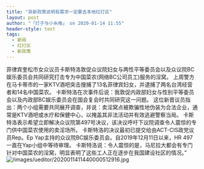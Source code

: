 ```yaml
---
title: "菲新政策说明有需求一定要去本地红灯区"
layout: post
author: "「灯子与小糸侑」 on 2020-01-14 11:55"
header-style: text
tags:
  - 新闻
  - 红灯区
  - 新政策
---
```


菲律宾奎松市女众议员卡斯特洛敦促众议院妇女与两性平等委员会以及众议院BC娱乐委员会共同研究打击专为中国菜农(网络BC公司员工)服务的淫窝。
上周警方在马卡蒂市的一家KTV酒吧突击搜捕了13名菲律宾妇女，并逮捕了两名台湾经营者和14名中国菜农。
卡斯特洛在次事件后说：我敦促内政部妇女与性别平等委员会以及内政部BC娱乐委员会在国会复会时共同研究这一问题。
这位新晋议员指出：两个小组需要共同展开调查，并说：卖淫窝点被欺骗性地伪装为合法企业，通常是KTV酒吧或水疗和保健中心，以掩盖其非法活动并有效逃避警察当局。
卡斯特洛表示希望立即解决众议院第497号决议，该决议呼吁下议院调查令人震惊的专门供中国菜农使用的卖淫场所。
卡斯特洛的决议最初已提交给由ACT-CIS政党议员Rep。Ep Yap主持的众议院BC娱乐委员会。自2019年12月11日以来，HR 497一直在Yap小组中等待审理。
卡斯特洛说：令人震惊的是，马尼拉大都会有专门针对中国菜农的淫窝，明显表明了这些工人正在逐步在我国建设社区的情况。”
<img src="http://images.feileyuan.com/images/ueditor/2020011411440000512916.jpg" title="/images/ueditor/2020011411440000512916.jpg" alt="/images/ueditor/2020011411440000512916.jpg">
<input type="hidden" value="菲乐园提供">

